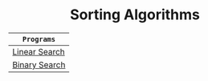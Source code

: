 <h1 align="center">Sorting Algorithms</h1>

<div align="center">

| **`Programs`** |
| ---------- |
| [Linear Search](https://github.com/devrath/studious-ds-adventure/tree/main/collection/SearchingAlgotithms/LinearSearch) |
| [Binary Search]() |

</div>


